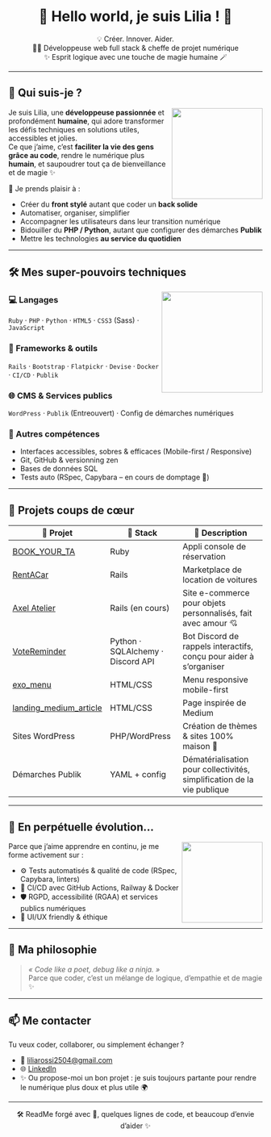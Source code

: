 <h1 align="center">🌸 Hello world, je suis Lilia ! 🌸</h1>

<p align="center">
  💡 Créer. Innover. Aider.<br />
  👩‍💻 Développeuse web full stack & cheffe de projet numérique<br />
  ✨ Esprit logique avec une touche de magie humaine 🪄
</p>

---

## 🧭 Qui suis-je ?

<img align="right" src="https://media.giphy.com/media/QssGEmpkyEOhBCb7e1/giphy.gif" width="180"/>

Je suis Lilia, une **développeuse passionnée** et profondément **humaine**, qui adore transformer les défis techniques en solutions utiles, accessibles et jolies.  
Ce que j’aime, c’est **faciliter la vie des gens grâce au code**, rendre le numérique plus **humain**, et saupoudrer tout ça de bienveillance et de magie ✨

🔧 Je prends plaisir à :

- Créer du **front stylé** autant que coder un **back solide**
- Automatiser, organiser, simplifier
- Accompagner les utilisateurs dans leur transition numérique
- Bidouiller du **PHP / Python**, autant que configurer des démarches **Publik**
- Mettre les technologies **au service du quotidien**

---

## 🛠️ Mes super-pouvoirs techniques

<img align="right" src="https://media.giphy.com/media/xT9IgzoKnwFNmISR8I/giphy.gif" width="200"/>

### 💻 Langages
`Ruby` · `PHP` · `Python` · `HTML5` · `CSS3` (Sass) · `JavaScript`

### 🧰 Frameworks & outils
`Rails` · `Bootstrap` · `Flatpickr` · `Devise` · `Docker` · `CI/CD` · `Publik`

### 🌐 CMS & Services publics
`WordPress` · `Publik` (Entreouvert) · Config de démarches numériques

### 🎯 Autres compétences
- Interfaces accessibles, sobres & efficaces (Mobile-first / Responsive)
- Git, GitHub & versionning zen
- Bases de données SQL
- Tests auto (RSpec, Capybara – en cours de domptage 🐾)

---

## 💖 Projets coups de cœur

| 🌟 Projet | 🧰 Stack | 📌 Description |
|----------|----------|----------------|
| [BOOK_YOUR_TA](https://github.com/LiliaBekrar/BOOK_YOUR_TA) | Ruby | Appli console de réservation |
| [RentACar](https://github.com/LiliaBekrar/RentACar) | Rails | Marketplace de location de voitures |
| [Axel Atelier](https://github.com/LiliaBekrar/axel_atelier) | Rails (en cours) | Site e-commerce pour objets personnalisés, fait avec amour 💘 |
| [VoteReminder](https://github.com/LiliaBekrar/VoteReminder) | Python · SQLAlchemy · Discord API | Bot Discord de rappels interactifs, conçu pour aider à s’organiser |
| [exo_menu](https://github.com/LiliaBekrar/exo_menu) | HTML/CSS | Menu responsive mobile-first |
| [landing_medium_article](https://github.com/LiliaBekrar/landing_medium_article) | HTML/CSS | Page inspirée de Medium |
| Sites WordPress | PHP/WordPress | Création de thèmes & sites 100% maison 🏡 |
| Démarches Publik | YAML + config | Dématérialisation pour collectivités, simplification de la vie publique |

---

## 🔄 En perpétuelle évolution…

<img align="right" src="https://media.giphy.com/media/LMt9638dO8dftAjtco/giphy.gif" width="160"/>

Parce que j’aime apprendre en continu, je me forme activement sur :

- ⚙️ Tests automatisés & qualité de code (RSpec, Capybara, linters)
- 🚀 CI/CD avec GitHub Actions, Railway & Docker
- 🛡️ RGPD, accessibilité (RGAA) et services publics numériques
- 🎨 UI/UX friendly & éthique

---

## 🌠 Ma philosophie

> *« Code like a poet, debug like a ninja. »*  
> Parce que coder, c’est un mélange de logique, d’empathie et de magie ✨

---

## 📫 Me contacter

Tu veux coder, collaborer, ou simplement échanger ?

- 📧 [liliarossi2504@gmail.com](mailto:liliarossi2504@gmail.com)
- 🌐 [LinkedIn](https://www.linkedin.com/in/bekrarlilia/)
- ✨ Ou propose-moi un bon projet : je suis toujours partante pour rendre le numérique plus doux et plus utile 🌍

---

<p align="center">
  🛠️ ReadMe forgé avec 💖, quelques lignes de code, et beaucoup d’envie d’aider ✨
</p>
